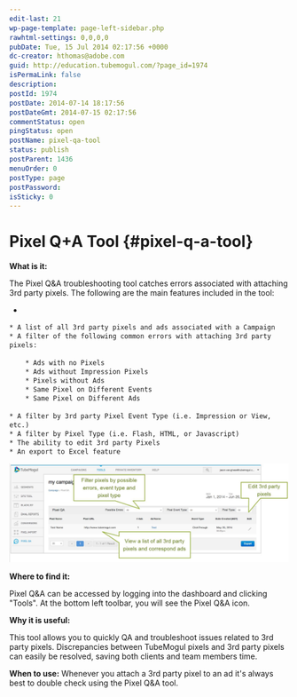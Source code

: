 ```yaml
---
edit-last: 21
wp-page-template: page-left-sidebar.php
rawhtml-settings: 0,0,0,0
pubDate: Tue, 15 Jul 2014 02:17:56 +0000
dc-creator: hthomas@adobe.com
guid: http://education.tubemogul.com/?page_id=1974
isPermaLink: false
description: 
postId: 1974
postDate: 2014-07-14 18:17:56
postDateGmt: 2014-07-15 02:17:56
commentStatus: open
pingStatus: open
postName: pixel-qa-tool
status: publish
postParent: 1436
menuOrder: 0
postType: page
postPassword: 
isSticky: 0
---
```


# Pixel Q+A Tool {#pixel-q-a-tool}

**What is it:**
  
The Pixel Q&A troubleshooting tool catches errors associated with attaching 3rd party pixels. The following are the main features included in the tool:

*

    * A list of all 3rd party pixels and ads associated with a Campaign
    * A filter of the following common errors with attaching 3rd party pixels:

        * Ads with no Pixels
        * Ads without Impression Pixels
        * Pixels without Ads
        * Same Pixel on Different Events
        * Same Pixel on Different Ads

    * A filter by 3rd party Pixel Event Type (i.e. Impression or View, etc.)
    * A filter by Pixel Type (i.e. Flash, HTML, or Javascript)
    * The ability to edit 3rd party Pixels
    * An export to Excel feature

[ ![Pixel Q&A](assets/pixel-qa.jpg)](assets/pixel-qa.jpg)

**Where to find it:**

Pixel Q&A can be accessed by logging into the dashboard and clicking "Tools". At the bottom left toolbar, you will see the Pixel Q&A icon.

**Why it is useful:**

This tool allows you to&nbsp;quickly QA and troubleshoot issues related to 3rd party pixels.&nbsp;Discrepancies between TubeMogul pixels and 3rd party pixels can easily be resolved, saving both clients and team members time.

**When to use:**
Whenever you attach a 3rd party pixel to an ad it's always best to double check using the Pixel Q&A tool. 